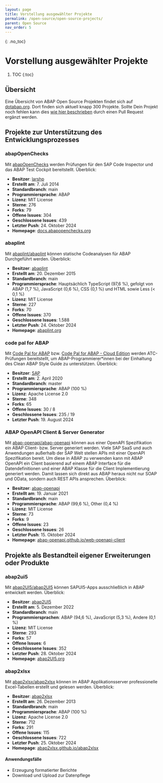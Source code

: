 ```yaml
---
layout: page
title: Vorstellung ausgewählter Projekte
permalink: /open-source/open-source-projects/
parent: Open Source
nav_order: 5
---
```


{: .no_toc}

# Vorstellung ausgewählter Projekte

1. TOC
{:toc}

## Übersicht

Eine Übersicht von ABAP Open Source Projekten findet sich auf [dotabap.org](https://dotabap.org/). Dort finden sich aktuell knapp 300 Projekte. Sollte Dein Projekt noch fehlen kann dies [wie hier beschrieben](https://github.com/dotabap/dotabap-list) durch einen Pull Request ergänzt werden.

## Projekte zur Unterstützung des Entwicklungsprozesses

### abapOpenChecks

Mit [abapOpenChecks](https://github.com/larshp/abapOpenChecks) werden Prüfungen für den SAP Code Inspector und das ABAP Test Cockpit bereitstellt. Überblick:

- **Besitzer**: [larshp](https://github.com/larshp)
- **Erstellt am**: 7. Juli 2014
- **Standardbranch**: main
- **Programmiersprache**: ABAP
- **Lizenz**: MIT License
- **Sterne**: 276
- **Forks**: 79
- **Offene Issues**: 304
- **Geschlossene Issues**: 439
- **Letzter Push**: 24. Oktober 2024
- **Homepage**: [docs.abapopenchecks.org](https://docs.abapopenchecks.org)

### abaplint

Mit [abaplint/abaplint](https://github.com/abaplint/abaplint) können statische Codeanalysen für ABAP Durchgeführt werden. Überblick:

- **Besitzer**: [abaplint](https://github.com/abaplint)
- **Erstellt am**: 20. Dezember 2015
- **Standardbranch**: main
- **Programmiersprache**: Hauptsächlich TypeScript (97,6 %), gefolgt von ABAP (1,7 %), JavaScript (0,6 %), CSS (0,1 %) und HTML sowie Less (< 0,1 %)
- **Lizenz**: MIT License
- **Sterne**: 227
- **Forks**: 70
- **Offene Issues**: 370
- **Geschlossene Issues**: 1.588
- **Letzter Push**: 24. Oktober 2024
- **Homepage**: [abaplint.org](https://abaplint.org)

### code pal for ABAP

Mit [Code Pal for ABAP](https://github.com/SAP/code-pal-for-abap) bzw. [Code Pal for ABAP - Cloud Edition](https://github.com/SAP/code-pal-for-abap-cloud) werden ATC-Prüfungen bereitstellt, um ABAP-Programmierer\*innen bei der Einhaltung des Clean ABAP Style Guide zu unterstützen. Überblick:

- **Besitzer**: [SAP](https://github.com/SAP)
- **Erstellt am**: 2. April 2020
- **Standardbranch**: master
- **Programmiersprache**: ABAP (100 %)
- **Lizenz**: Apache License 2.0
- **Sterne**: 348
- **Forks**: 65
- **Offene Issues**: 30 / 8
- **Geschlossene Issues**: 235 / 19
- **Letzter Push**: 19. August 2024

### ABAP OpenAPI Client & Server Generator

Mit [abap-openapi/abap-openapi](https://github.com/abap-openapi/abap-openapi) können aus einer OpenAPI Spezifikation ein ABAP Client- bzw. Server generiert werden. Viele SAP SaaS und auch Anwendungen außerhalb der SAP Welt stellen APIs mit einer OpenAPI Spezifikation bereit. Um diese in ABAP zu verwenden kann mit ABAP OpenAPI ein Client basierend auf einem ABAP Interface für die Datendefinitionen und einer ABAP Klasse für die Client Implementierung generiert werden. Damit lassen sich direkt aus ABAP heraus nicht nur SOAP und OData, sondern auch REST APIs ansprechen. Überblick:

- **Besitzer**: [abap-openapi](https://github.com/abap-openapi)
- **Erstellt am**: 19. Januar 2021
- **Standardbranch**: main
- **Programmiersprache**: ABAP (99,6 %), Other (0,4 %)
- **Lizenz**: MIT License
- **Sterne**: 73
- **Forks**: 9
- **Offene Issues**: 23
- **Geschlossene Issues**: 26
- **Letzter Push**: 15. Oktober 2024
- **Homepage**: [abap-openapi.github.io/web-openapi-client](https://abap-openapi.github.io/web-openapi-client/)

## Projekte als Bestandteil eigener Erweiterungen oder Produkte

### abap2ui5

Mit [abap2UI5/abap2UI5](https://github.com/abap2UI5/abap2UI5) können SAPUI5-Apps ausschließlich in ABAP entwickelt werden. Überblick:

- **Besitzer**: [abap2UI5](https://github.com/abap2UI5)
- **Erstellt am**: 5. Dezember 2022
- **Standardbranch**: main
- **Programmiersprachen**: ABAP (94,6 %), JavaScript (5,3 %), Andere (0,1 %)
- **Lizenz**: MIT License
- **Sterne**: 293
- **Forks**: 57
- **Offene Issues**: 6
- **Geschlossene Issues**: 352
- **Letzter Push**: 28. Oktober 2024
- **Homepage**: [abap2UI5.org](http://www.abap2UI5.org)

### abap2xlsx

Mit [abap2xlsx/abap2xlsx](https://github.com/abap2xlsx/abap2xlsx) können im ABAP Applikationsserver professionelle Excel-Tabellen erstellt und gelesen werden. Überblick:

- **Besitzer**: [abap2xlsx](https://github.com/abap2xlsx)
- **Erstellt am**: 26. Dezember 2013
- **Standardbranch**: main
- **Programmiersprache**: ABAP (100 %)
- **Lizenz**: Apache License 2.0
- **Sterne**: 712
- **Forks**: 291
- **Offene Issues**: 115
- **Geschlossene Issues**: 722
- **Letzter Push**: 25. Oktober 2024
- **Homepage**: [abap2xlsx.github.io/abap2xlsx](https://abap2xlsx.github.io/abap2xlsx/)

#### Anwendungsfälle

- Erzeugung formatierter Berichte
- Download und Upload zur Datenpflege
